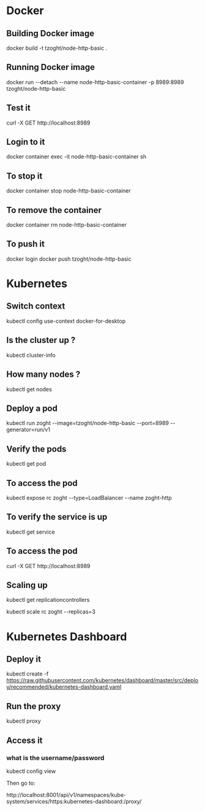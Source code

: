 # Docker
## Building Docker image
docker build -t tzoght/node-http-basic .
## Running Docker image
docker run --detach --name node-http-basic-container -p 8989:8989 tzoght/node-http-basic
## Test it
curl -X  GET http://localhost:8989  
## Login to it
docker container exec -it node-http-basic-container sh
## To stop it
docker container stop node-http-basic-container
## To remove the container
docker container rm node-http-basic-container
## To push it
docker login
docker push tzoght/node-http-basic

# Kubernetes
## Switch context
kubectl config use-context docker-for-desktop
## Is the cluster up ?
kubectl cluster-info
## How many nodes ?
kubectl get nodes
## Deploy a pod 
kubectl run zoght --image=tzoght/node-http-basic --port=8989 --generator=run/v1
## Verify the pods
kubectl get pod 
## To access the pod
kubectl expose rc zoght --type=LoadBalancer --name zoght-http
## To verify the service is up
kubectl get service
## To access the pod
curl -X GET http://localhost:8989
## Scaling up
kubectl get replicationcontrollers

kubectl scale rc zoght --replicas=3




# Kubernetes Dashboard
## Deploy it
kubectl create -f https://raw.githubusercontent.com/kubernetes/dashboard/master/src/deploy/recommended/kubernetes-dashboard.yaml
## Run the proxy
kubectl proxy
## Access it
### what is the username/password
kubectl config view

Then go to: 

http://localhost:8001/api/v1/namespaces/kube-system/services/https:kubernetes-dashboard:/proxy/
